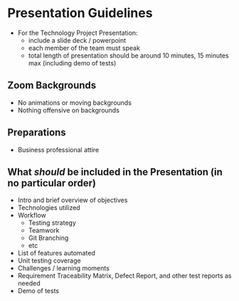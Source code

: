 # Presentation Guidelines
- For the Technology Project Presentation:
    - include a slide deck / powerpoint
    - each member of the team must speak
    - total length of presentation should be around 10 minutes, 15 minutes max (including demo of tests)

## Zoom Backgrounds
- No animations or moving backgrounds
- Nothing offensive on backgrounds

## Preparations
- Business professional attire

## What *should* be included in the Presentation (in no particular order)
- Intro and brief overview of objectives
- Technologies utilized
- Workflow
    - Testing strategy
    - Teamwork
    - Git Branching
    - etc
- List of features automated
- Unit testing coverage
- Challenges / learning moments
- Requirement Traceability Matrix, Defect Report, and other test reports as needed
- Demo of tests